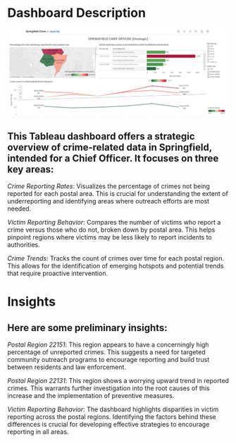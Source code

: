 # Dashboard Description

![Dashboard](Dashboard_Springfield_Crime.png)

## This Tableau dashboard offers a strategic overview of crime-related data in Springfield, intended for a Chief Officer. It focuses on three key areas:

*Crime Reporting Rates*: Visualizes the percentage of crimes not being reported for each postal area. This is crucial for understanding the extent of underreporting and identifying areas where outreach efforts are most needed.

*Victim Reporting Behavior*: Compares the number of victims who report a crime versus those who do not, broken down by postal area. This helps pinpoint regions where victims may be less likely to report incidents to authorities.

*Crime Trends*: Tracks the count of crimes over time for each postal region. This allows for the identification of emerging hotspots and potential trends that require proactive intervention.

# Insights

## Here are some preliminary insights:

*Postal Region 22151*: This region appears to have a concerningly high percentage of unreported crimes. This suggests a need for targeted community outreach programs to encourage reporting and build trust between residents and law enforcement.

*Postal Region 22131*: This region shows a worrying upward trend in reported crimes. This warrants further investigation into the root causes of this increase and the implementation of preventive measures.

*Victim Reporting Behavior*: The dashboard highlights disparities in victim reporting across the postal regions. Identifying the factors behind these differences is crucial for developing effective strategies to encourage reporting in all areas.

